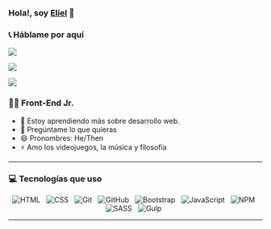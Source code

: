 ### Hola!, soy [Eliel][website] 👋

### 📞 Háblame por aquí

<p align="center">

[![](https://img.shields.io/badge/Twitter-000?style=for-the-badge&logo=twitter)](https://twitter.com/ElielM92)

[![](https://img.shields.io/badge/LinkedIn-000?style=for-the-badge&logo=linkedin&logoColor=0077B5)](https://www.linkedin.com/in/eliel-m/)

[![](https://img.shields.io/badge/Email-000?style=for-the-badge&logo=gmail)](mailto:elielm291@gmail.com)

</p>

### 👨‍💻 Front-End Jr.

- 🌱 Estoy aprendiendo más sobre desarrollo web.
- 💬 Pregúntame lo que quieras
- 😄 Pronombres: He/Then
- ⚡ Amo los videojuegos, la música y filosofía

---

### 💻 Tecnologías que uso

<p align="center">
<img src="https://img.shields.io/badge/HTML5-E34F26?style=for-the-badge&logo=html5&logoColor=white" alt="HTML" />&nbsp;&nbsp;
<img src="https://img.shields.io/badge/CSS3-1572B6?style=for-the-badge&logo=css3&logoColor=white" alt="CSS" />&nbsp;&nbsp;
<img src="https://img.shields.io/badge/Git-F05032?style=for-the-badge&logo=git&logoColor=white" alt="Git" />&nbsp;&nbsp;
<img src="https://img.shields.io/badge/github%20-%23000.svg?&style=for-the-badge&logo=github&logoColor=white" alt="GitHub" />&nbsp;&nbsp;
<img src="https://img.shields.io/badge/Bootstrap-563D7C?style=for-the-badge&logo=bootstrap&logoColor=white" alt="Bootstrap"/>&nbsp;&nbsp;
<img src="https://img.shields.io/badge/JavaScript-323330?style=for-the-badge&logo=javascript&logoColor=F7DF1E" alt="JavaScript" />&nbsp;&nbsp;
<img src="https://img.shields.io/badge/npm-CB3837?style=for-the-badge&logo=npm&logoColor=white" alt="NPM">&nbsp;&nbsp;
<img src="https://img.shields.io/badge/Sass-CC6699?style=for-the-badge&logo=sass&logoColor=white" alt="SASS" />&nbsp;&nbsp;
<img src="https://img.shields.io/badge/Gulp-CF4647?style=for-the-badge&logo=gulp&logoColor=white" alt="Gulp" />&nbsp;&nbsp;
</p>

---

<!-- LINKS -->

[website]: https://elielmedina.netlify.app/
